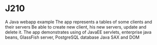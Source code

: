 # J210
A Java webapp example
The app represents a tables of some clients and their servers Be able to create new client, his new servers, update and delete it.
The app demonstrates using of JavaEE servlets, enterprise java beans, GlassFish server, PostgreSQL database Java SAX and DOM
